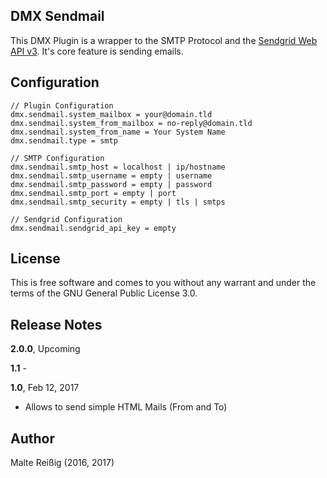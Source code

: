 ## DMX Sendmail

This DMX Plugin is a wrapper to the SMTP Protocol and the [Sendgrid Web API v3](https://sendgrid.com/docs/API_Reference/Web_API_v3/index.html). It's core feature is sending emails.


## Configuration

```
// Plugin Configuration
dmx.sendmail.system_mailbox = your@domain.tld
dmx.sendmail.system_from_mailbox = no-reply@domain.tld
dmx.sendmail.system_from_name = Your System Name
dmx.sendmail.type = smtp

// SMTP Configuration
dmx.sendmail.smtp_host = localhost | ip/hostname
dmx.sendmail.smtp_username = empty | username
dmx.sendmail.smtp_password = empty | password
dmx.sendmail.smtp_port = empty | port
dmx.sendmail.smtp_security = empty | tls | smtps

// Sendgrid Configuration
dmx.sendmail.sendgrid_api_key = empty
```

## License

This is free software and comes to you without any warrant and under the terms of the GNU General Public License 3.0.

## Release Notes

**2.0.0**, Upcoming

**1.1** - 

**1.0**, Feb 12, 2017

* Allows to send simple HTML Mails (From and To)

## Author

Malte Reißig (2016, 2017)

